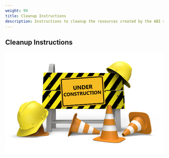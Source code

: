 ```yaml
---
weight: 99
title: Cleanup Instructions
description: Instructions to cleanup the resources created by the ABI solution
---
```

## Cleanup Instructions

![Under Construction](/images/under_construction.jpeg)
